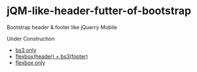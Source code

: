 # jQM-like-header-futter-of-bootstrap
Bootstrap header &amp; footer like jQuerry Mobile

Under Construction

- [bs3 only](http://klingsor.uedasoft.com/tools/171115/)
- [flexbox(header) + bs3(footer)](http://klingsor.uedasoft.com/tools/171115/index2.php)
- [flexbox only](http://klingsor.uedasoft.com/tools/171115/index3.php)
